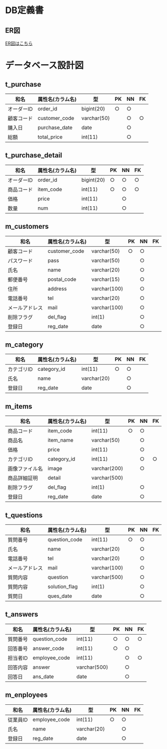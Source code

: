 # DB定義書
## ER図
[ER図はこちら]()

# データベース設計図

## t_purchase

|和名|属性名(カラム名)|型|PK|NN|FK|
|---|-----|--|--|--|--|
|オーダーID|order_id|bigint(20)|○|○||
|顧客コード|customer_code|varchar(50)||○|○|
|購入日|purchase_date|date||○||
|総額|total_price|int(11)||○||

## t_purchase_detail

|和名|属性名(カラム名)|型|PK|NN|FK|
|---|-----|--|--|--|--|
|オーダーID|order_id|bigint(20) |○|○|○|
|商品コード|item_code|int(11)|○|○|○|
|価格|price|int(11)||○||
|数量|num|int(11)||○||

## m_customers

|和名|属性名(カラム名)|型|PK|NN|FK|
|---|-----|--|--|--|--|
|顧客コード|customer_code|varchar(50)|○|○||
|パスワード|pass|varchar(50)||○||
|氏名|name|varchar(20)||○||
|郵便番号|postal_code|varchar(15)||○|| 
|住所|address|varchar(100)||○||
|電話番号|tel|varchar(20)||○||
|メールアドレス|mail|varchar(100)||○||
|削除フラグ|del_flag|int(1)||○||
|登録日|reg_date|date||○||

## m_category

|和名|属性名(カラム名)|型|PK|NN|FK|
|---|-----|--|--|--|--|
|カテゴリID|category_id|int(11)|○|○||
|氏名|name|varchar(20)||○||
|登録日|reg_date|date||○||

## m_items

|和名|属性名(カラム名)|型|PK|NN|FK|
|---|-----|--|--|--|--|
|商品コード|item_code|int(11)|○|○||
|商品名|item_name|varchar(50)||○||
|価格|price|int(11)||○||
|カテゴリID|category_id|int(11)||○|○|
|画像ファイル名|image|varchar(200)||○||
|商品詳細証明|detail|varchar(500)||||
|削除フラグ|del_flag|int(1)||○||
|登録日|reg_date|date||○||

## t_questions

|和名|属性名(カラム名)|型|PK|NN|FK|
|---|-----|--|--|--|--|
|質問番号|question_code|int(11)|○|○||
|氏名|name|varchar(20)||○||
|電話番号|tel|varchar(20)||○||
|メールアドレス|mail|varchar(100)||○||
|質問内容|question|varchar(500)||○||
|質問内容|solution_flag|int(1)||○||
|質問日|ques_date|date||○||

## t_answers

|和名|属性名(カラム名)|型|PK|NN|FK|
|---|-----|--|--|--|--|
|質問番号|question_code|int(11)|○|○|○|
|回答番号|answer_code|int(11)|○|○||
|担当者ID|employee_code|int(11)||○|○|
|回答内容|answer|varchar(500)||○||
|回答日|ans_date|date||○||

## m_enployees
|和名|属性名(カラム名)|型|PK|NN|FK|
|---|-----|--|--|--|--|
|従業員ID|employee_code|int(11)|○|○||
|氏名|name|varchar(20)||○||
|登録日|reg_date|date||○||
